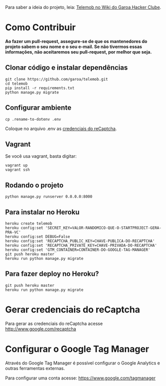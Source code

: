 Para saber a ideia do projeto, leia: [Telemob no Wiki do Garoa Hacker Clube](https://garoa.net.br/wiki/Telemob).

# Como Contribuir

**Ao fazer um pull-request, assegure-se de que os mantenedores do projeto sabem o seu nome e o seu e-mail. Se não tivermos essas informações, não aceitaremos seu pull-request, por melhor que seja.**

## Clonar código e instalar dependências

```
git clone https://github.com/garoa/telemob.git
cd telemob
pip install -r requirements.txt
python manage.py migrate
```

## Configurar ambiente

```
cp .rename-to-dotenv .env
```
Coloque no arquivo .env as [credenciais do reCaptcha](http://www.google.com/recaptcha).

## Vagrant

Se você usa vagrant, basta digitar:

```
vagrant up
vagrant ssh
```

## Rodando o projeto

```
python manage.py runserver 0.0.0.0:8000
```

## Para instalar no Heroku

```
heroku create telemob
heroku config:set 'SECRET_KEY=VALOR-RANDOMICO-QUE-O-STARTPROJECT-GERA-PRA-VC'
heroku config:set DEBUG=False
heroku config:set 'RECAPTCHA_PUBLIC_KEY=CHAVE-PUBLICA-DO-RECAPTCHA'
heroku config:set 'RECAPTCHA_PRIVATE_KEY=CHAVE-PRIVADA-DO-RECAPTCHA'
heroku config:set 'GTM_CONTAINER=CONTAINER-DO-GOOGLE-TAG-MANAGER'
git push heroku master
heroku run python manage.py migrate
```

## Para fazer deploy no Heroku?

```
git push heroku master
heroku run python manage.py migrate
```

# Gerar credenciais do reCaptcha

Para gerar as credenciais do reCaptcha acesse http://www.google.com/recaptcha

# Configurar o Google Tag Manager

Através do Google Tag Manager é possível configurar o Google Analytics e outras ferramentas externas.

Para configurar uma conta acesse: https://www.google.com/tagmanager
